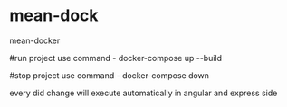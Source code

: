 # mean-dock
mean-docker

#run project
use command - docker-compose up --build

#stop project
use command - docker-compose down

every did change will execute automatically in angular and express side


